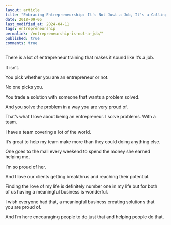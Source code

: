```yaml
---
layout: article
title: "Embracing Entrepreneurship: It's Not Just a Job, It's a Calling"
date: 2018-09-05
last_modified_at: 2024-04-11
tags: entrepreneurship
permalink: /entrepreneurship-is-not-a-job/"
published: true
comments: true
---
```

There is a lot of entrepreneur training that makes it sound like it’s a job.</p>
<!--more-->
It isn’t.

You pick whether you are an entrepreneur or not.

No one picks you.

You trade a solution with someone that wants a problem solved.

And you solve the problem in a way you are very proud of.

That’s what I love about being an entrepreneur. I solve problems. With a team.

I have a team covering a lot of the world.

It’s great to help my team make more than they could doing anything else.

One goes to the mall every weekend to spend the money she earned helping me.

I’m so proud of her.

And I love our clients getting breakthrus and reaching their potential.

Finding the love of my life is definitely number one in my life but for both of us having a meaningful business is wonderful.

I wish everyone had that, a meaningful business creating solutions that you are proud of.

And I’m here encouraging people to do just that and helping people do that.